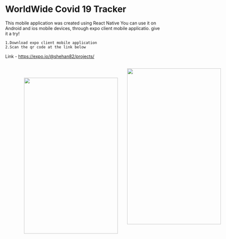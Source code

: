# WorldWide Covid 19 Tracker


This mobile application was created using React Native
You can use it on Android and ios mobile devices, through expo client mobile applicatio. give it a try!

	1.Download expo client mobile application
	2.Scan the qr code at the link below

Link  -  https://expo.io/@shehan82/projects/



<div style="display:flex;  margin:30px; flex-direction:raw;  justify-content: space-around;  width:100%;">
<img src="https://user-images.githubusercontent.com/55059232/103486549-9a554200-4e24-11eb-934a-416cd0fa333b.jpeg"  style="margin:30px" width="300" height="500">

<img src="https://user-images.githubusercontent.com/55059232/103486558-a7723100-4e24-11eb-9d54-d5dc15de60be.jpeg"  width="300" height="500">



</div>




